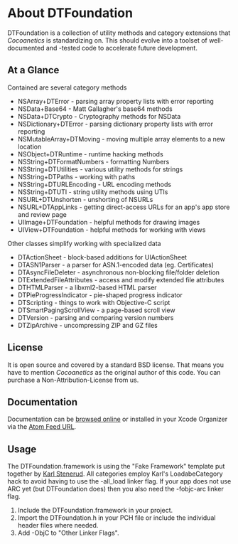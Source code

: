 About DTFoundation
==================

DTFoundation is a collection of utility methods and category extensions that *Cocoanetics* is standardizing on. This should evolve into a toolset of well-documented and -tested code to accelerate future development.
 
At a Glance
-----------
Contained are several category methods

- NSArray+DTError - parsing array property lists with error reporting
- NSData+Base64 - Matt Gallagher's base64 methods
- NSData+DTCrypto - Cryptography methods for NSData
- NSDictionary+DTError - parsing dictionary property lists with error reporting
- NSMutableArray+DTMoving - moving multiple array elements to a new location
- NSObject+DTRuntime - runtime hacking methods
- NSString+DTFormatNumbers - formatting Numbers
- NSString+DTUtilities - various utility methods for strings
- NSString+DTPaths - working with paths
- NSString+DTURLEncoding - URL encoding methods
- NSString+DTUTI - string utility methods using UTIs
- NSURL+DTUnshorten - unshorting of NSURLs
- NSURL+DTAppLinks - getting direct-access URLs for an app's app store and review page
- UIImage+DTFoundation - helpful methods for drawing images
- UIView+DTFoundation - helpful methods for working with views

Other classes simplify working with specialized data

- DTActionSheet - block-based additions for UIActionSheet
- DTASN1Parser - a parser for ASN.1-encoded data (eg. Certificates)
- DTAsyncFileDeleter - asynchronous non-blocking file/folder deletion
- DTExtendedFileAttributes - access and modify extended file attributes
- DTHTMLParser - a libxml2-based HTML parser
- DTPieProgressIndicator - pie-shaped progress indicator
- DTScripting - things to work with Objective-C script
- DTSmartPagingScrollView - a page-based scroll view
- DTVersion - parsing and comparing version numbers
- DTZipArchive - uncompressing ZIP and GZ files

License
------- 
 
It is open source and covered by a standard BSD license. That means you have to mention *Cocoanetics* as the original author of this code. You can purchase a Non-Attribution-License from us.

Documentation
-------------

Documentation can be [browsed online](http://cocoanetics.github.com/DTFoundation) or installed in your Xcode Organizer via the [Atom Feed URL](http://cocoanetics.github.com/DTFoundation/DTFoundation.atom).

Usage
-----

The DTFoundation.framework is using the "Fake Framework" template put together by [Karl Stenerud](https://github.com/kstenerud/iOS-Universal-Framework). All categories employ Karl's LoadabeCategory hack to avoid having to use the -all_load linker flag. If your app does not use ARC yet (but DTFoundation does) then you also need the -fobjc-arc linker flag.

1. Include the DTFoundation.framework in your project. 
2. Import the DTFoundation.h in your PCH file or include the individual header files where needed.
3. Add -ObjC to "Other Linker Flags".
